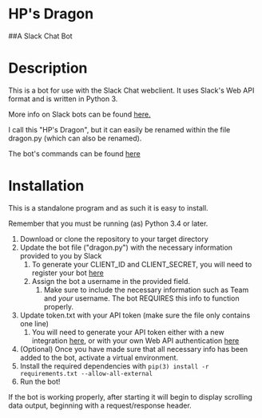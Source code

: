 # HP's Dragon
##A Slack Chat Bot

# Description

This is a bot for use with the Slack Chat webclient. It uses Slack's Web API format and is written in Python 3.

More info on Slack bots can be found [here.](https://api.slack.com/bot-users)

I call this "HP's Dragon", but it can easily be renamed within the file dragon.py (which can also be renamed).

The bot's commands can be found [here](https://github.com/jdenson/HP-s-Dragon/blob/master/COMMANDS.md)

# Installation

This is a standalone program and as such it is easy to install.

Remember that you must be running (as) Python 3.4 or later.

1. Download or clone the repository to your target directory
2. Update the bot file ("dragon.py") with the necessary information provided to you by Slack
	1. To generate your CLIENT_ID and CLIENT_SECRET, you will need to register your bot [here](https://api.slack.com/applications/new)
	1. Assign the bot a username in the provided field.
        1. Make sure to include the necessary information such as Team and *your* username. The bot REQUIRES this info to function properly.
3. Update token.txt with your API token (make sure the file only contains one line)
	1. You will need to generate your API token either with a new integration [here](https://my.slack.com/services/new/bot), or with your own Web API authentication [here](https://api.slack.com/web)
4. (Optional) Once you have made sure that all necessary info has been added to the bot, activate a virtual environment.
5. Install the required dependencies with `pip(3) install -r requirements.txt --allow-all-external`
6. Run the bot!

If the bot is working properly, after starting it will begin to display scrolling data output, beginning with a request/response header.
